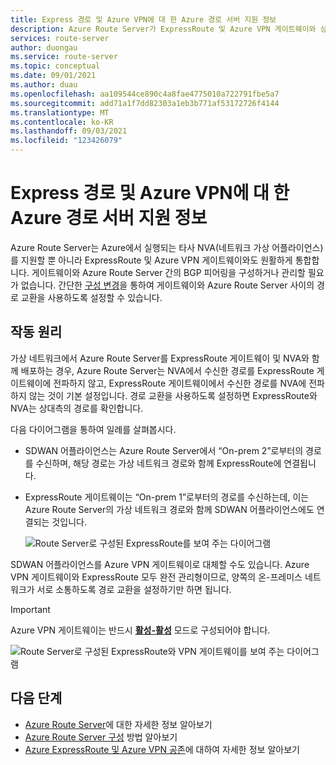 ```yaml
---
title: Express 경로 및 Azure VPN에 대 한 Azure 경로 서버 지원 정보
description: Azure Route Server가 ExpressRoute 및 Azure VPN 게이트웨이와 상호작용하는 방법에 대하여 알아봅니다.
services: route-server
author: duongau
ms.service: route-server
ms.topic: conceptual
ms.date: 09/01/2021
ms.author: duau
ms.openlocfilehash: aa109544ce890c4a8fae4775010a722791fbe5a7
ms.sourcegitcommit: add71a1f7dd82303a1eb3b771af53172726f4144
ms.translationtype: MT
ms.contentlocale: ko-KR
ms.lasthandoff: 09/03/2021
ms.locfileid: "123426079"
---
```

# <a name="about-azure-route-server-support-for-expressroute-and-azure-vpn"></a>Express 경로 및 Azure VPN에 대 한 Azure 경로 서버 지원 정보

Azure Route Server는 Azure에서 실행되는 타사 NVA(네트워크 가상 어플라이언스)를 지원할 뿐 아니라 ExpressRoute 및 Azure VPN 게이트웨이와도 원활하게 통합합니다. 게이트웨이와 Azure Route Server 간의 BGP 피어링을 구성하거나 관리할 필요가 없습니다. 간단한 [구성 변경](quickstart-configure-route-server-powershell.md#route-exchange)을 통하여 게이트웨이와 Azure Route Server 사이의 경로 교환을 사용하도록 설정할 수 있습니다.


## <a name="how-does-it-work"></a>작동 원리

가상 네트워크에서 Azure Route Server를 ExpressRoute 게이트웨이 및 NVA와 함께 배포하는 경우, Azure Route Server는 NVA에서 수신한 경로를 ExpressRoute 게이트웨이에 전파하지 않고, ExpressRoute 게이트웨이에서 수신한 경로를 NVA에 전파하지 않는 것이 기본 설정입니다. 경로 교환을 사용하도록 설정하면 ExpressRoute와 NVA는 상대측의 경로를 확인합니다.

다음 다이어그램을 통하여 일례를 살펴봅시다.

* SDWAN 어플라이언스는 Azure Route Server에서 “On-prem 2”로부터의 경로를 수신하며, 해당 경로는 가상 네트워크 경로와 함께 ExpressRoute에 연결됩니다.

* ExpressRoute 게이트웨이는 “On-prem 1”로부터의 경로를 수신하는데, 이는 Azure Route Server의 가상 네트워크 경로와 함께 SDWAN 어플라이언스에도 연결되는 것입니다.

    ![Route Server로 구성된 ExpressRoute를 보여 주는 다이어그램](./media/expressroute-vpn-support/expressroute-with-route-server.png)

SDWAN 어플라이언스를 Azure VPN 게이트웨이로 대체할 수도 있습니다. Azure VPN 게이트웨이와 ExpressRoute 모두 완전 관리형이므로, 양쪽의 온-프레미스 네트워크가 서로 소통하도록 경로 교환을 설정하기만 하면 됩니다.

> [!IMPORTANT] 
> Azure VPN 게이트웨이는 반드시 [**활성-활성**](../vpn-gateway/vpn-gateway-activeactive-rm-powershell.md) 모드로 구성되어야 합니다.
>

![Route Server로 구성된 ExpressRoute와 VPN 게이트웨이를 보여 주는 다이어그램](./media/expressroute-vpn-support/expressroute-and-vpn-with-route-server.png)

## <a name="next-steps"></a>다음 단계

- [Azure Route Server](route-server-faq.md)에 대한 자세한 정보 알아보기
- [Azure Route Server 구성](quickstart-configure-route-server-powershell.md) 방법 알아보기
- [Azure ExpressRoute 및 Azure VPN 공존](../expressroute/expressroute-howto-coexist-resource-manager.md)에 대하여 자세한 정보 알아보기
